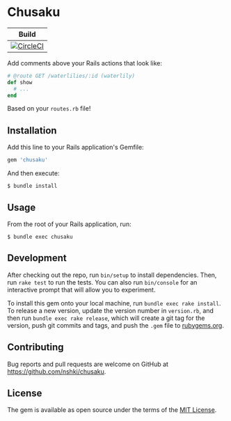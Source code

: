 # Chusaku

| Build |
|-------|
|[![CircleCI](https://circleci.com/gh/nshki/chusaku/tree/master.svg?style=svg)](https://circleci.com/gh/nshki/chusaku/tree/master)|

Add comments above your Rails actions that look like:

```ruby
# @route GET /waterlilies/:id (waterlily)
def show
  # ...
end
```

Based on your `routes.rb` file!


## Installation

Add this line to your Rails application's Gemfile:

```ruby
gem 'chusaku'
```

And then execute:

```
$ bundle install
```


## Usage

From the root of your Rails application, run:

```
$ bundle exec chusaku
```


## Development

After checking out the repo, run `bin/setup` to install dependencies. Then, run `rake test` to run the tests. You can also run `bin/console` for an interactive prompt that will allow you to experiment.

To install this gem onto your local machine, run `bundle exec rake install`. To release a new version, update the version number in `version.rb`, and then run `bundle exec rake release`, which will create a git tag for the version, push git commits and tags, and push the `.gem` file to [rubygems.org](https://rubygems.org).


## Contributing

Bug reports and pull requests are welcome on GitHub at https://github.com/nshki/chusaku.


## License

The gem is available as open source under the terms of the [MIT License](https://opensource.org/licenses/MIT).

